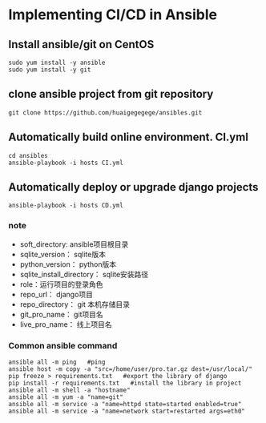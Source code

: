 # Implementing CI/CD in Ansible

## Install ansible/git on CentOS
    sudo yum install -y ansible
    sudo yum install -y git

## clone ansible project from git repository
    git clone https://github.com/huaigegegege/ansibles.git

## Automatically build online environment. CI.yml
    cd ansibles
    ansible-playbook -i hosts CI.yml

## Automatically deploy or upgrade django projects
    ansible-playbook -i hosts CD.yml

### note
* soft_directory: ansible项目根目录
* sqlite_version： sqlite版本
* python_version： python版本
* sqlite_install_directory： sqlite安装路径
* role：运行项目的登录角色
* repo_url： django项目
* repo_directory： git 本机存储目录
* git_pro_name： git项目名
* live_pro_name： 线上项目名

### Common ansible command

    ansible all -m ping   #ping
    ansible host -m copy -a "src=/home/user/pro.tar.gz dest=/usr/local/"
    pip freeze > requirements.txt   #export the library of django
    pip install -r requirements.txt   #install the library in project
    ansible all -m shell -a "hostname"
    ansible all -m yum -a "name=git"
    ansible all -m service -a "name=httpd state=started enabled=true"
    ansible all -m service -a "name=network start=restarted args=eth0"

